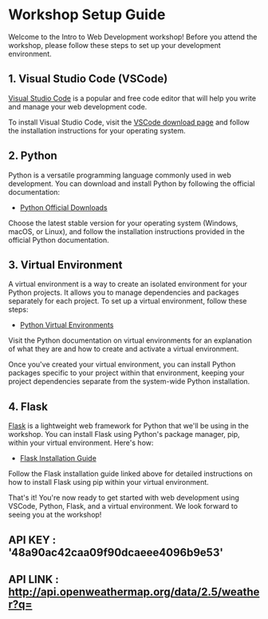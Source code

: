 # Workshop Setup Guide

Welcome to the Intro to Web Development workshop! Before you attend the workshop, please follow these steps to set up your development environment.

## 1. Visual Studio Code (VSCode)

[Visual Studio Code](https://code.visualstudio.com/) is a popular and free code editor that will help you write and manage your web development code.

To install Visual Studio Code, visit the [VSCode download page](https://code.visualstudio.com/download) and follow the installation instructions for your operating system.

## 2. Python

Python is a versatile programming language commonly used in web development. You can download and install Python by following the official documentation:

- [Python Official Downloads](https://www.python.org/downloads/)

Choose the latest stable version for your operating system (Windows, macOS, or Linux), and follow the installation instructions provided in the official Python documentation.

## 3. Virtual Environment

A virtual environment is a way to create an isolated environment for your Python projects. It allows you to manage dependencies and packages separately for each project. To set up a virtual environment, follow these steps:

- [Python Virtual Environments](https://docs.python.org/3/tutorial/venv.html)

Visit the Python documentation on virtual environments for an explanation of what they are and how to create and activate a virtual environment.

Once you've created your virtual environment, you can install Python packages specific to your project within that environment, keeping your project dependencies separate from the system-wide Python installation.

## 4. Flask

[Flask](https://flask.palletsprojects.com/) is a lightweight web framework for Python that we'll be using in the workshop. You can install Flask using Python's package manager, pip, within your virtual environment. Here's how:

- [Flask Installation Guide](https://flask.palletsprojects.com/en/2.1.x/installation/)

Follow the Flask installation guide linked above for detailed instructions on how to install Flask using pip within your virtual environment.

That's it! You're now ready to get started with web development using VSCode, Python, Flask, and a virtual environment. We look forward to seeing you at the workshop!

## API KEY : '48a90ac42caa09f90dcaeee4096b9e53'

## API LINK : http://api.openweathermap.org/data/2.5/weather?q=
